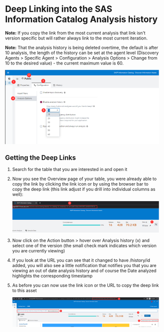 # Deep Linking into the SAS Information Catalog Analysis history

**Note:** If you copy the link from the most current analysis that link isn't version specific but will rather always link to the most current iteration.

**Note:** That the analysis history is being deleted overtime, the default is after 10 analysis, the length of the history can be set at the agent level (Discovery Agents > Specific Agent > Configuration > Analysis Options > Change from 10 to the desired value) - the current maximum value is 60.

![SAS Information Catalog Deep Link Analysis History Agent Configuration](./SAS-Information-Catalog-Deep-Link-Analysis-History-Agent-Configuration.png)

## Getting the Deep Links

1. Search for the table that you are interested in and open it

2. Now you see the Overview page of your table, you were already able to copy the link by clicking the link icon or by using the browser bar to copy the deep link (this link adjust if you drill into individual columns as well):

   ![SAS Information Catalog Deep Link General](./SAS-Information-Catalog-Deep-Link-General.png)

3. Now click on the Action button > hover over Analysis history (x) and select one of the version (the small check mark indicates which version you are currently viewing)

4. If you look at the URL you can see that it changed to have /history/id added, you will also see a little notification that notifies you that you are viewing an out of date analysis history and of course the Date analyzed highlights the corresponding timestamp

5. As before you can now use the link icon or the URL to copy the deep link to this asset

   ![SAS Information Catalog Deep Link Analysis History](./SAS-Information-Catalog-Deep-Link-Analysis-History.png)